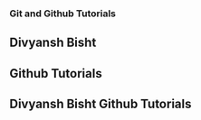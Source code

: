 ### Git and Github Tutorials

## Divyansh Bisht

## Github Tutorials

## Divyansh Bisht Github Tutorials
